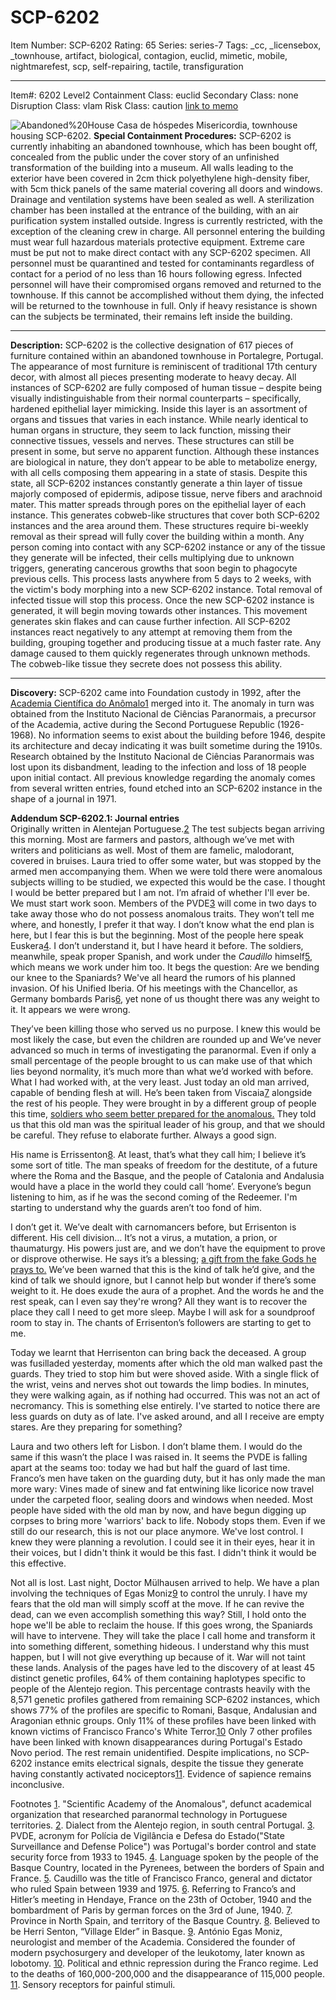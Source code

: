 # SCP-6202
Item Number: SCP-6202
Rating: 65
Series: series-7
Tags: _cc, _licensebox, _townhouse, artifact, biological, contagion, euclid, mimetic, mobile, nightmarefest, scp, self-repairing, tactile, transfiguration

---

  

Item#: 6202
Level2
Containment Class:
euclid
Secondary Class:
none
Disruption Class:
vlam
Risk Class:
caution
[link to memo](/classification-committee-memo)  

![Abandoned%20House](https://scp-wiki.wdfiles.com/local--files/scp-6202/Abandoned%20House)
Casa de hóspedes Misericordia, townhouse housing SCP-6202.
**Special Containment Procedures:** SCP-6202 is currently inhabiting an abandoned townhouse, which has been bought off, concealed from the public under the cover story of an unfinished transformation of the building into a museum. All walls leading to the exterior have been covered in 2cm thick polyethylene high-density fiber, with 5cm thick panels of the same material covering all doors and windows. Drainage and ventilation systems have been sealed as well. A sterilization chamber has been installed at the entrance of the building, with an air purification system installed outside.
Ingress is currently restricted, with the exception of the cleaning crew in charge. All personnel entering the building must wear full hazardous materials protective equipment. Extreme care must be put not to make direct contact with any SCP-6202 specimen. All personnel must be quarantined and tested for contaminants regardless of contact for a period of no less than 16 hours following egress.
Infected personnel will have their compromised organs removed and returned to the townhouse. If this cannot be accomplished without them dying, the infected will be returned to the townhouse in full. Only if heavy resistance is shown can the subjects be terminated, their remains left inside the building.
* * *
**Description:** SCP-6202 is the collective designation of 617 pieces of furniture contained within an abandoned townhouse in Portalegre, Portugal. The appearance of most furniture is reminiscent of traditional 17th century decor, with almost all pieces presenting moderate to heavy decay.
All instances of SCP-6202 are fully composed of human tissue – despite being visually indistinguishable from their normal counterparts – specifically, hardened epithelial layer mimicking. Inside this layer is an assortment of organs and tissues that varies in each instance. While nearly identical to human organs in structure, they seem to lack function, missing their connective tissues, vessels and nerves. These structures can still be present in some, but serve no apparent function.
Although these instances are biological in nature, they don’t appear to be able to metabolize energy, with all cells composing them appearing in a state of stasis. Despite this state, all SCP-6202 instances constantly generate a thin layer of tissue majorly composed of epidermis, adipose tissue, nerve fibers and arachnoid mater. This matter spreads through pores on the epithelial layer of each instance. This generates cobweb-like structures that cover both SCP-6202 instances and the area around them. These structures require bi-weekly removal as their spread will fully cover the building within a month.
Any person coming into contact with any SCP-6202 instance or any of the tissue they generate will be infected, their cells multiplying due to unknown triggers, generating cancerous growths that soon begin to phagocyte previous cells. This process lasts anywhere from 5 days to 2 weeks, with the victim's body morphing into a new SCP-6202 instance. Total removal of infected tissue will stop this process. Once the new SCP-6202 instance is generated, it will begin moving towards other instances. This movement generates skin flakes and can cause further infection.
All SCP-6202 instances react negatively to any attempt at removing them from the building, grouping together and producing tissue at a much faster rate. Any damage caused to them quickly regenerates through unknown methods. The cobweb-like tissue they secrete does not possess this ability.
* * *
**Discovery:** SCP-6202 came into Foundation custody in 1992, after the [Academia Científica do Anômalo](http://scp-int.wikidot.com/grupos-de-interesse#SAA)[1](javascript:;) merged into it. The anomaly in turn was obtained from the Instituto Nacional de Ciências Paranormais, a precursor of the Academia, active during the Second Portuguese Republic (1926-1968).
No information seems to exist about the building before 1946, despite its architecture and decay indicating it was built sometime during the 1910s. Research obtained by the Instituto Nacional de Ciências Paranormais was lost upon its disbandment, leading to the infection and loss of 18 people upon initial contact. All previous knowledge regarding the anomaly comes from several written entries, found etched into an SCP-6202 instance in the shape of a journal in 1971.  
  

**Addendum SCP-6202.1: Journal entries**  
Originally written in Alentejan Portuguese.[2](javascript:;)
The test subjects began arriving this morning. Most are farmers and pastors, although we’ve met with writers and politicians as well. Most of them are famelic, malodorant, covered in bruises. Laura tried to offer some water, but was stopped by the armed men accompanying them. When we were told there were anomalous subjects willing to be studied, we expected this would be the case. I thought I would be better prepared but I am not. I’m afraid of whether I'll ever be.
We must start work soon. Members of the PVDE[3](javascript:;) will come in two days to take away those who do not possess anomalous traits. They won’t tell me where, and honestly, I prefer it that way.
I don’t know what the end plan is here, but I fear this is but the beginning. Most of the people here speak Euskera[4](javascript:;). I don’t understand it, but I have heard it before. The soldiers, meanwhile, speak proper Spanish, and work under the _Caudillo_ himself[5](javascript:;), which means we work under him too. It begs the question: Are we bending our knee to the Spaniards? We've all heard the rumors of his planned invasion. Of his Unified Iberia. Of his meetings with the Chancellor, as Germany bombards Paris[6](javascript:;), yet none of us thought there was any weight to it. It appears we were wrong.
  

They’ve been killing those who served us no purpose. I knew this would be most likely the case, but even the children are rounded up and
We’ve never advanced so much in terms of investigating the paranormal. Even if only a small percentage of the people brought to us can make use of that which lies beyond normality, it’s much more than what we’d worked with before. What I had worked with, at the very least. Just today an old man arrived, capable of bending flesh at will. He’s been taken from Viscaia[7](javascript:;) alongside the rest of his people. They were brought in by a different group of people this time, [soldiers who seem better prepared for the anomalous.](http://scp-int.wikidot.com/hub-comisaria) They told us that this old man was the spiritual leader of his group, and that we should be careful. They refuse to elaborate further. Always a good sign.
  

His name is Errissenton[8](javascript:;). At least, that’s what they call him; I believe it’s some sort of title. The man speaks of freedom for the destitute, of a future where the Roma and the Basque, and the people of Catalonia and Andalusia would have a place in the world they could call ‘home’. Everyone’s begun listening to him, as if he was the second coming of the Redeemer.
I'm starting to understand why the guards aren’t too fond of him.
  

I don’t get it. We’ve dealt with carnomancers before, but Errisenton is different. His cell division… It’s not a virus, a mutation, a prion, or thaumaturgy. His powers just are, and we don’t have the equipment to prove or disprove otherwise.
He says it’s a blessing; [a gift from the fake Gods he prays to.](https://scp-wiki.wikidot.com/sarkicism-hub) We’ve been warned that this is the kind of talk he’d give, and the kind of talk we should ignore, but I cannot help but wonder if there’s some weight to it. He does exude the aura of a prophet. And the words he and the rest speak, can I even say they're wrong? All they want is to recover the place they call
I need to get more sleep. Maybe I will ask for a soundproof room to stay in. The chants of Errisenton’s followers are starting to get to me.
  

Today we learnt that Herrisenton can bring back the deceased. A group was fusilladed yesterday, moments after which the old man walked past the guards. They tried to stop him but were shoved aside. With a single flick of the wrist, veins and nerves shot out towards the limp bodies. In minutes, they were walking again, as if nothing had occurred. This was not an act of necromancy. This is something else entirely.
I've started to notice there are less guards on duty as of late. I've asked around, and all I receive are empty stares. Are they preparing for something?
  

Laura and two others left for Lisbon. I don’t blame them. I would do the same if this wasn’t the place I was raised in. It seems the PVDE is falling apart at the seams too: today we had but half the guard of last time. Franco’s men have taken on the guarding duty, but it has only made the man more wary: Vines made of sinew and fat entwining like licorice now travel under the carpeted floor, sealing doors and windows when needed. Most people have sided with the old man by now, and have begun digging up corpses to bring more 'warriors' back to life. Nobody stops them. Even if we still do our research, this is not our place anymore. We've lost control.
I knew they were planning a revolution. I could see it in their eyes, hear it in their voices, but I didn't think it would be this fast. I didn't think it would be this effective.
  

Not all is lost. Last night, Doctor Mülhausen arrived to help. We have a plan involving the techniques of Egas Moniz[9](javascript:;) to control the unruly. I have my fears that the old man will simply scoff at the move. If he can revive the dead, can we even accomplish something this way? Still, I hold onto the hope we'll be able to reclaim the house.
If this goes wrong, the Spaniards will have to intervene. They will take the place I call home and transform it into something different, something hideous. I understand why this must happen, but I will not give everything up because of it. War will not taint these lands.
Analysis of the pages have led to the discovery of at least 45 distinct genetic profiles, 64% of them containing haplotypes specific to people of the Alentejo region. This percentage contrasts heavily with the 8,571 genetic profiles gathered from remaining SCP-6202 instances, which shows 77% of the profiles are specific to Romani, Basque, Andalusian and Aragonian ethnic groups. Only 11% of these profiles have been linked with known victims of Francisco Franco's White Terror.[10](javascript:;) Only 7 other profiles have been linked with known disappearances during Portugal's Estado Novo period. The rest remain unidentified.
Despite implications, no SCP-6202 instance emits electrical signals, despite the tissue they generate having constantly activated nociceptors[11](javascript:;). Evidence of sapience remains inconclusive.  

Footnotes
[1](javascript:;). "Scientific Academy of the Anomalous", defunct academical organization that researched paranormal technology in Portuguese territories.
[2](javascript:;). Dialect from the Alentejo region, in south central Portugal.
[3](javascript:;). PVDE, acronym for Polícia de Vigilância e Defesa do Estado("State Surveillance and Defense Police") was Portugal's border control and state security force from 1933 to 1945.
[4](javascript:;). Language spoken by the people of the Basque Country, located in the Pyrenees, between the borders of Spain and France.
[5](javascript:;). Caudillo was the title of Francisco Franco, general and dictator who ruled Spain between 1939 and 1975.
[6](javascript:;). Referring to Franco’s and Hitler’s meeting in Hendaye, France on the 23th of October, 1940 and the bombardment of Paris by german forces on the 3rd of June, 1940.
[7](javascript:;). Province in North Spain, and territory of the Basque Country.
[8](javascript:;). Believed to be Herri Senton, “Village Elder” in Basque.
[9](javascript:;). António Egas Moniz, neurologist and member of the Academia. Considered the founder of modern psychosurgery and developer of the leukotomy, later known as lobotomy.
[10](javascript:;). Political and ethnic repression during the Franco regime. Led to the deaths of 160,000-200,000 and the disappearance of 115,000 people.
[11](javascript:;). Sensory receptors for painful stimuli.